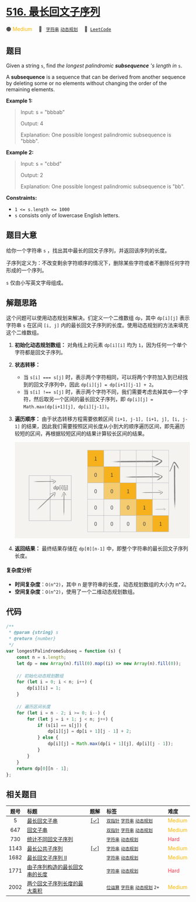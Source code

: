 # [516. 最长回文子序列](https://leetcode.com/problems/longest-palindromic-subsequence)

🟠 <font color=#ffb800>Medium</font>&emsp; 🔖&ensp; [`字符串`](/leetcode/outline/tag/string.md) [`动态规划`](/leetcode/outline/tag/dynamic-programming.md)&emsp; 🔗&ensp;[`LeetCode`](https://leetcode.com/problems/longest-palindromic-subsequence/)

## 题目

Given a string `s`, find _the longest palindromic **subsequence** 's length
in_ `s`.

A **subsequence** is a sequence that can be derived from another sequence by
deleting some or no elements without changing the order of the remaining
elements.

**Example 1:**

> Input: s = "bbbab"
>
> Output: 4
>
> Explanation: One possible longest palindromic subsequence is "bbbb".

**Example 2:**

> Input: s = "cbbd"
>
> Output: 2
>
> Explanation: One possible longest palindromic subsequence is "bb".

**Constraints:**

- `1 <= s.length <= 1000`
- `s` consists only of lowercase English letters.

## 题目大意

给你一个字符串 `s` ，找出其中最长的回文子序列，并返回该序列的长度。

子序列定义为：不改变剩余字符顺序的情况下，删除某些字符或者不删除任何字符形成的一个序列。

`s` 仅由小写英文字母组成。

## 解题思路

这个问题可以使用动态规划来解决。们定义一个二维数组 `dp`，其中 `dp[i][j]` 表示字符串 `s` 在区间 `[i, j]` 内的最长回文子序列的长度。使用动态规划的方法来填充这个二维数组。

1. **初始化动态规划数组：**
   对角线上的元素 `dp[i][i]` 均为 `1`，因为任何一个单个字符都是回文子序列。

2. **状态转移：**

   - 当 `s[i] === s[j]` 时，表示两个字符相同，可以将两个字符加入到已经找到的回文子序列中，因此 `dp[i][j] = dp[i+1][j-1] + 2`。
   - 当 `s[i] !== s[j]` 时，表示两个字符不同，我们需要考虑去掉其中一个字符，然后取另一个区间的最长回文子序列，即 `dp[i][j] = Math.max(dp[i+1][j], dp[i][j-1])`。

3. **遍历顺序：**
   由于状态转移方程需要依赖区间 `[i+1, j-1], [i+1, j], [i, j-1]` 的结果，因此我们需要按照区间长度从小到大的顺序遍历区间，即先遍历较短的区间，再根据较短区间的结果计算较长区间的结果。

   ![](../../../assets/image/516.png)

4. **返回结果：**
   最终结果存储在 `dp[0][n-1]` 中，即整个字符串的最长回文子序列长度。

#### 复杂度分析

- **时间复杂度**：`O(n^2)`，其中 n 是字符串的长度，动态规划数组的大小为 n^2。
- **空间复杂度**：`O(n^2)`，使用了一个二维动态规划数组。

## 代码

```javascript
/**
 * @param {string} s
 * @return {number}
 */
var longestPalindromeSubseq = function (s) {
	const n = s.length;
	let dp = new Array(n).fill(0).map((i) => new Array(n).fill(0));

	// 初始化动态规划数组
	for (let i = 0; i < n; i++) {
		dp[i][i] = 1;
	}

	// 遍历区间长度
	for (let i = n - 2; i >= 0; i--) {
		for (let j = i + 1; j < n; j++) {
			if (s[i] == s[j]) {
				dp[i][j] = dp[i + 1][j - 1] + 2;
			} else {
				dp[i][j] = Math.max(dp[i + 1][j], dp[i][j - 1]);
			}
		}
	}
	return dp[0][n - 1];
};
```

## 相关题目

| 题号 | 标题 | 题解 | 标签 | 难度 |
| :------: | :------ | :------: | :------ | :------ |
| 5 | [最长回文子串](https://leetcode.com/problems/longest-palindromic-substring) | [[✓]](https://2xiao.github.io/leetcode-js/leetcode/problem/0005) |  [`双指针`](/leetcode/outline/tag/two-pointers.md) [`字符串`](/leetcode/outline/tag/string.md) [`动态规划`](/leetcode/outline/tag/dynamic-programming.md) | <font color=#ffb800>Medium</font> |
| 647 | [回文子串](https://leetcode.com/problems/palindromic-substrings) |  |  [`双指针`](/leetcode/outline/tag/two-pointers.md) [`字符串`](/leetcode/outline/tag/string.md) [`动态规划`](/leetcode/outline/tag/dynamic-programming.md) | <font color=#ffb800>Medium</font> |
| 730 | [统计不同回文子序列](https://leetcode.com/problems/count-different-palindromic-subsequences) |  |  [`字符串`](/leetcode/outline/tag/string.md) [`动态规划`](/leetcode/outline/tag/dynamic-programming.md) | <font color=#ff334b>Hard</font> |
| 1143 | [最长公共子序列](https://leetcode.com/problems/longest-common-subsequence) | [[✓]](https://2xiao.github.io/leetcode-js/leetcode/problem/1143) |  [`字符串`](/leetcode/outline/tag/string.md) [`动态规划`](/leetcode/outline/tag/dynamic-programming.md) | <font color=#ffb800>Medium</font> |
| 1682 | [最长回文子序列 II](https://leetcode.com/problems/longest-palindromic-subsequence-ii) |  |  [`字符串`](/leetcode/outline/tag/string.md) [`动态规划`](/leetcode/outline/tag/dynamic-programming.md) | <font color=#ffb800>Medium</font> |
| 1771 | [由子序列构造的最长回文串的长度](https://leetcode.com/problems/maximize-palindrome-length-from-subsequences) |  |  [`字符串`](/leetcode/outline/tag/string.md) [`动态规划`](/leetcode/outline/tag/dynamic-programming.md) | <font color=#ff334b>Hard</font> |
| 2002 | [两个回文子序列长度的最大乘积](https://leetcode.com/problems/maximum-product-of-the-length-of-two-palindromic-subsequences) |  |  [`位运算`](/leetcode/outline/tag/bit-manipulation.md) [`字符串`](/leetcode/outline/tag/string.md) [`动态规划`](/leetcode/outline/tag/dynamic-programming.md) `2+` | <font color=#ffb800>Medium</font> |

<style>
.blue {
    background-color: #096dd9;
    padding: 0.25rem 0.5rem;
    margin: 0;
    font-size: 0.85em;
    border-radius: 3px;
    color: white;
    font-weight: 500;
}
table th:first-of-type { width: 10%; }
table th:nth-of-type(2) { width: 35%; }
table th:nth-of-type(3) { width: 10%; }
table th:nth-of-type(4) { width: 35%; }
table th:nth-of-type(5) { width: 10%; }
</style>
